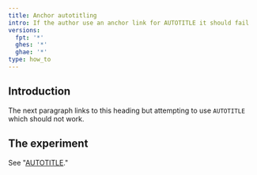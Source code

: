 ```yaml
---
title: Anchor autotitling
intro: If the author use an anchor link for AUTOTITLE it should fail
versions:
  fpt: '*'
  ghes: '*'
  ghae: '*'
type: how_to
---
```


## Introduction

The next paragraph links to this heading but attempting to use `AUTOTITLE`
which should not work.

## The experiment

See "[AUTOTITLE](#introduction)."
